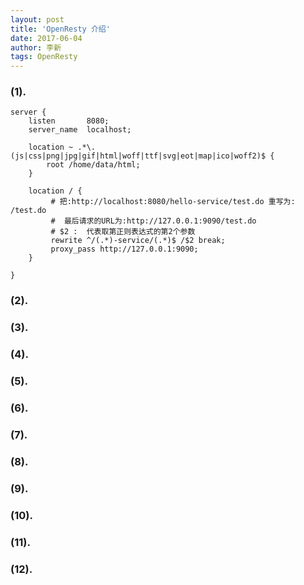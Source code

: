 ```yaml
---
layout: post
title: 'OpenResty 介绍'
date: 2017-06-04
author: 李新
tags: OpenResty
---
```


### (1). 
```
server {
	listen       8080;
	server_name  localhost;
	
	location ~ .*\.(js|css|png|jpg|gif|html|woff|ttf|svg|eot|map|ico|woff2)$ {
		root /home/data/html;
	}
	
	location / { 
		 # 把:http://localhost:8080/hello-service/test.do 重写为: /test.do
		 #  最后请求的URL为:http://127.0.0.1:9090/test.do
		 # $2 :  代表取第正则表达式的第2个参数
		 rewrite ^/(.*)-service/(.*)$ /$2 break;
		 proxy_pass http://127.0.0.1:9090;
	}
	
}
```
### (2). 

### (3). 

### (4). 

### (5). 

### (6). 

### (7). 

### (8). 

### (9). 

### (10). 

### (11). 

### (12). 
